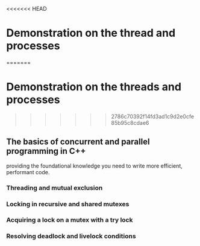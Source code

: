 <<<<<<< HEAD
# Demonstration on the thread and processes
=======
# Demonstration on the threads and processes
>>>>>>> 2786c70392f14fd3ad1c9d2e0cfe85b95c8cdae6
## The basics of concurrent and parallel programming in C++
providing the foundational knowledge you need to write more efficient, performant code.

### Threading and mutual exclusion
### Locking in recursive and shared mutexes
### Acquiring a lock on a mutex with a try lock
### Resolving deadlock and livelock conditions
